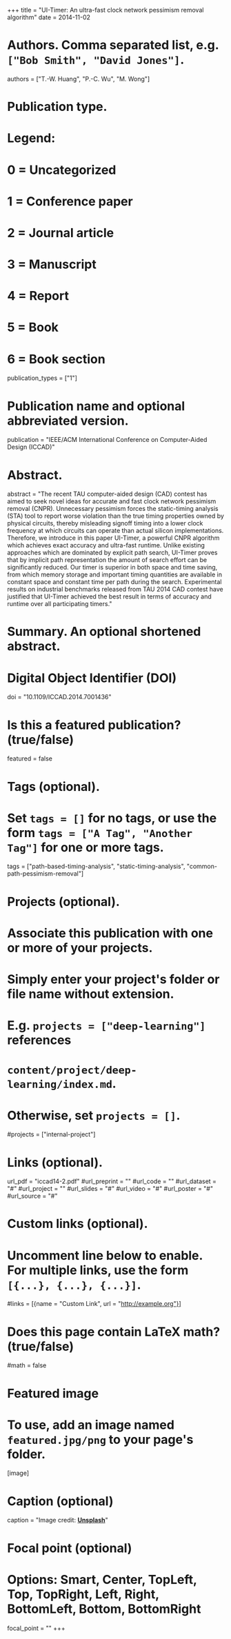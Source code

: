 +++
title = "UI-Timer: An ultra-fast clock network pessimism removal algorithm"
date = 2014-11-02

# Authors. Comma separated list, e.g. `["Bob Smith", "David Jones"]`.
authors = ["T.-W. Huang", "P.-C. Wu", "M. Wong"]

# Publication type.
# Legend:
# 0 = Uncategorized
# 1 = Conference paper
# 2 = Journal article
# 3 = Manuscript
# 4 = Report
# 5 = Book
# 6 = Book section
publication_types = ["1"]

# Publication name and optional abbreviated version.
publication = "IEEE/ACM International Conference on Computer-Aided Design (ICCAD)"

# Abstract.
abstract = "The recent TAU computer-aided design (CAD) contest has aimed to seek novel ideas for accurate and fast clock network pessimism removal (CNPR). Unnecessary pessimism forces the static-timing analysis (STA) tool to report worse violation than the true timing properties owned by physical circuits, thereby misleading signoff timing into a lower clock frequency at which circuits can operate than actual silicon implementations. Therefore, we introduce in this paper UI-Timer, a powerful CNPR algorithm which achieves exact accuracy and ultra-fast runtime. Unlike existing approaches which are dominated by explicit path search, UI-Timer proves that by implicit path representation the amount of search effort can be significantly reduced. Our timer is superior in both space and time saving, from which memory storage and important timing quantities are available in constant space and constant time per path during the search. Experimental results on industrial benchmarks released from TAU 2014 CAD contest have justified that UI-Timer achieved the best result in terms of accuracy and runtime over all participating timers."

# Summary. An optional shortened abstract.

# Digital Object Identifier (DOI)
doi = "10.1109/ICCAD.2014.7001436"

# Is this a featured publication? (true/false)
featured = false

# Tags (optional).
#   Set `tags = []` for no tags, or use the form `tags = ["A Tag", "Another Tag"]` for one or more tags.
tags = ["path-based-timing-analysis", "static-timing-analysis", "common-path-pessimism-removal"]

# Projects (optional).
#   Associate this publication with one or more of your projects.
#   Simply enter your project's folder or file name without extension.
#   E.g. `projects = ["deep-learning"]` references 
#   `content/project/deep-learning/index.md`.
#   Otherwise, set `projects = []`.
#projects = ["internal-project"]

# Links (optional).
url_pdf = "iccad14-2.pdf"
#url_preprint = ""
#url_code = ""
#url_dataset = "#"
#url_project = ""
#url_slides = "#"
#url_video = "#"
#url_poster = "#"
#url_source = "#"

# Custom links (optional).
#   Uncomment line below to enable. For multiple links, use the form `[{...}, {...}, {...}]`.
#links = [{name = "Custom Link", url = "http://example.org"}]

# Does this page contain LaTeX math? (true/false)
#math = false

# Featured image
# To use, add an image named `featured.jpg/png` to your page's folder. 
[image]
  # Caption (optional)
  caption = "Image credit: [**Unsplash**](https://unsplash.com/photos/pLCdAaMFLTE)"

  # Focal point (optional)
  # Options: Smart, Center, TopLeft, Top, TopRight, Left, Right, BottomLeft, Bottom, BottomRight
  focal_point = ""
+++



